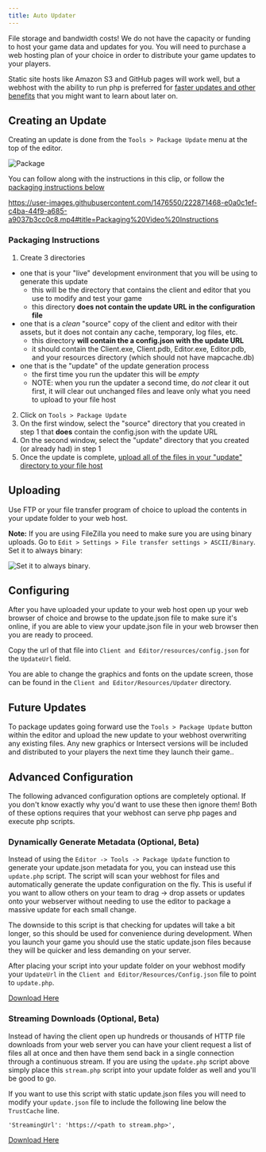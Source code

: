 ```yaml
---
title: Auto Updater
---
```


File storage and bandwidth costs! We do not have the capacity or funding to host your game data and updates for you. You will need to purchase a web hosting plan of your choice in order to distribute your game updates to your players.

Static site hosts like Amazon S3 and GitHub pages will work well, but a webhost with the ability to run php is preferred for [faster updates and other benefits](#advanced-configuration) that you might want to learn about later on.

## Creating an Update

Creating an update is done from the `Tools > Package Update` menu at the top of the editor.

![Package](https://www.ascensiongamedev.com/resources/filehost/04a7eded08d3e90c55ca21e8e5fabedd.png)

You can follow along with the instructions in this clip, or follow the [packaging instructions below](#packaging-instructions)

https://user-images.githubusercontent.com/1476550/222871468-e0a0c1ef-c4ba-44f9-a685-a9037b3cc0c8.mp4#title=Packaging%20Video%20Instructions

### Packaging Instructions

1. Create 3 directories

- one that is your "live" development environment that you will be using to generate this update
  - this will be the directory that contains the client and editor that you use to modify and test your game
  - this directory **does not contain the update URL in the configuration file**
- one that is a _clean_ "source" copy of the client and editor with their assets, but it does not contain any cache, temporary, log files, etc.
  - this directory **will contain the a config.json with the update URL**
  - it should contain the Client.exe, Client.pdb, Editor.exe, Editor.pdb, and your resources directory (which should not have mapcache.db)
- one that is the "update" of the update generation process
  - the first time you run the updater this will be _empty_
  - NOTE: when you run the updater a second time, do _not_ clear it out first, it will clear out unchanged files and leave only what you need to upload to your file host

2. Click on `Tools > Package Update`
3. On the first window, select the "source" directory that you created in step 1 that **does** contain the config.json with the update URL
4. On the second window, select the "update" directory that you created (or already had) in step 1
5. Once the update is complete, [upload all of the files in your "update" directory to your file host](#uploading)

## Uploading

Use FTP or your file transfer program of choice to upload the contents in your update folder to your web host.

**Note:** If you are using FileZilla you need to make sure you are using binary uploads. Go to `Edit > Settings > File transfer settings > ASCII/Binary`. Set it to always binary:

![Set it to always binary](https://www.ascensiongamedev.com/resources/filehost/ff040970742cd777a2c5a0b546fd7231.png).

## Configuring

After you have uploaded your update to your web host open up your web browser of choice and browse to the update.json file to make sure it's online, if you are able to view your update.json file in your web browser then you are ready to proceed.

Copy the url of that file into `Client and Editor/resources/config.json` for the `UpdateUrl` field.

You are able to change the graphics and fonts on the update screen, those can be found in the `Client and Editor/Resources/Updater` directory.

## Future Updates

To package updates going forward use the `Tools > Package Update` button within the editor and upload the new update to your webhost overwriting any existing files. Any new graphics or Intersect versions will be included and distributed to your players the next time they launch their game..

## Advanced Configuration

The following advanced configuration options are completely optional. If you don't know exactly why you'd want to use these then ignore them! Both of these options requires that your webhost can serve php pages and execute php scripts.

### Dynamically Generate Metadata (Optional, Beta)

Instead of using the `Editor -> Tools -> Package Update` function to generate your update.json metadata for you, you can instead use this `update.php` script. The script will scan your webhost for files and automatically generate the update configuration on the fly. This is useful if you want to allow others on your team to drag -> drop assets or updates onto your webserver without needing to use the editor to package a massive update for each small change.

The downside to this script is that checking for updates will take a bit longer, so this should be used for convenience during development. When you launch your game you should use the static update.json files because they will be quicker and less demanding on your server.

After placing your script into your update folder on your webhost modify your `UpdateUrl` in the `Client and Editor/Resources/Config.json` file to point to `update.php`.

[Download Here](https://www.ascensiongamedev.com/resources/filehost/1c6fa0679887918ed6d54b6609afd1ca.zip)

### Streaming Downloads (Optional, Beta)

Instead of having the client open up hundreds or thousands of HTTP file downloads from your web server you can have your client request a list of files all at once and then have them send back in a single connection through a continuous stream. If you are using the `update.php` script above simply place this `stream.php` script into your update folder as well and you'll be good to go.

If you want to use this script with static update.json files you will need to modify your `update.json` file to include the following line below the `TrustCache` line.

`'StreamingUrl': 'https://<path to stream.php>',`

[Download Here](https://www.ascensiongamedev.com/resources/filehost/972d4c5a35cc8a7c4930029b41b30360.zip)
